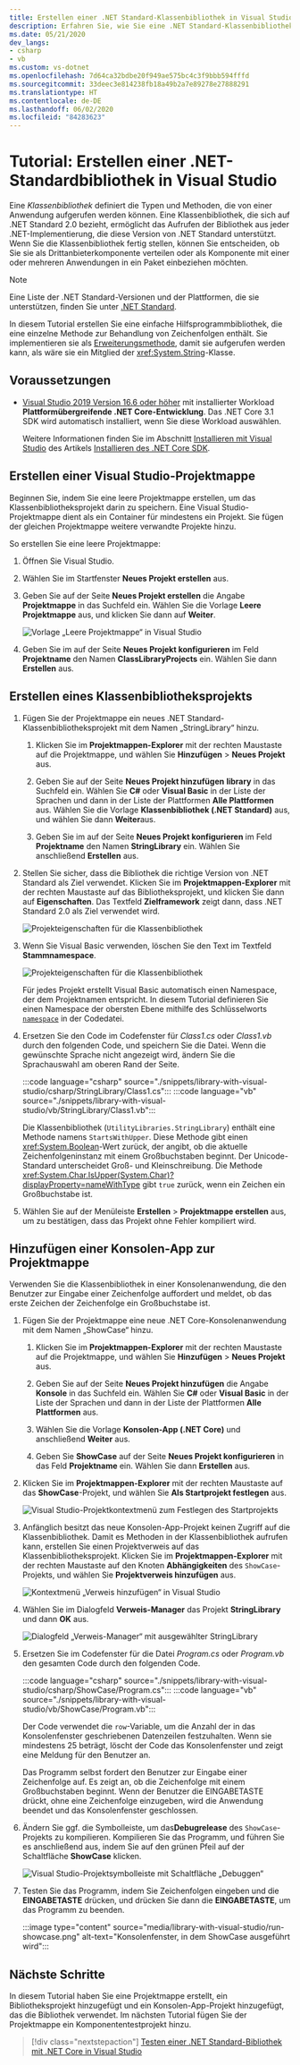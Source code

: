 ```yaml
---
title: Erstellen einer .NET Standard-Klassenbibliothek in Visual Studio
description: Erfahren Sie, wie Sie eine .NET Standard-Klassenbibliothek mit Visual Studio erstellen.
ms.date: 05/21/2020
dev_langs:
- csharp
- vb
ms.custom: vs-dotnet
ms.openlocfilehash: 7d64ca32bdbe20f949ae575bc4c3f9bbb594fffd
ms.sourcegitcommit: 33deec3e814238fb18a49b2a7e89278e27888291
ms.translationtype: HT
ms.contentlocale: de-DE
ms.lasthandoff: 06/02/2020
ms.locfileid: "84283623"
---
```

# <a name="tutorial-create-a-net-standard-library-in-visual-studio"></a>Tutorial: Erstellen einer .NET-Standardbibliothek in Visual Studio

Eine *Klassenbibliothek* definiert die Typen und Methoden, die von einer Anwendung aufgerufen werden können. Eine Klassenbibliothek, die sich auf .NET Standard 2.0 bezieht, ermöglicht das Aufrufen der Bibliothek aus jeder .NET-Implementierung, die diese Version von .NET Standard unterstützt. Wenn Sie die Klassenbibliothek fertig stellen, können Sie entscheiden, ob Sie sie als Drittanbieterkomponente verteilen oder als Komponente mit einer oder mehreren Anwendungen in ein Paket einbeziehen möchten.

> [!NOTE]
> Eine Liste der .NET Standard-Versionen und der Plattformen, die sie unterstützen, finden Sie unter [.NET Standard](../../standard/net-standard.md).

In diesem Tutorial erstellen Sie eine einfache Hilfsprogrammbibliothek, die eine einzelne Methode zur Behandlung von Zeichenfolgen enthält. Sie implementieren sie als [Erweiterungsmethode](../../csharp/programming-guide/classes-and-structs/extension-methods.md), damit sie aufgerufen werden kann, als wäre sie ein Mitglied der <xref:System.String>-Klasse.

## <a name="prerequisites"></a>Voraussetzungen

- [Visual Studio 2019 Version 16.6 oder höher](https://visualstudio.microsoft.com/downloads/?utm_medium=microsoft&utm_source=docs.microsoft.com&utm_campaign=inline+link&utm_content=download+vs2019) mit installierter Workload **Plattformübergreifende .NET Core-Entwicklung**. Das .NET Core 3.1 SDK wird automatisch installiert, wenn Sie diese Workload auswählen.

  Weitere Informationen finden Sie im Abschnitt [Installieren mit Visual Studio](../install/sdk.md?pivots=os-windows#install-with-visual-studio) des Artikels [Installieren des .NET Core SDK](../install/sdk.md?pivots=os-windows).

## <a name="create-a-visual-studio-solution"></a>Erstellen einer Visual Studio-Projektmappe

Beginnen Sie, indem Sie eine leere Projektmappe erstellen, um das Klassenbibliotheksprojekt darin zu speichern. Eine Visual Studio-Projektmappe dient als ein Container für mindestens ein Projekt. Sie fügen der gleichen Projektmappe weitere verwandte Projekte hinzu.

So erstellen Sie eine leere Projektmappe:

1. Öffnen Sie Visual Studio.

2. Wählen Sie im Startfenster **Neues Projekt erstellen** aus.

3. Geben Sie auf der Seite **Neues Projekt erstellen** die Angabe **Projektmappe** in das Suchfeld ein. Wählen Sie die Vorlage **Leere Projektmappe** aus, und klicken Sie dann auf **Weiter**.

   ![Vorlage „Leere Projektmappe“ in Visual Studio](media/library-with-visual-studio/blank-solution.png)

4. Geben Sie im auf der Seite **Neues Projekt konfigurieren** im Feld **Projektname** den Namen **ClassLibraryProjects** ein. Wählen Sie dann **Erstellen** aus.

## <a name="create-a-class-library-project"></a>Erstellen eines Klassenbibliotheksprojekts

1. Fügen Sie der Projektmappe ein neues .NET Standard-Klassenbibliotheksprojekt mit dem Namen „StringLibrary“ hinzu.

   1. Klicken Sie im **Projektmappen-Explorer** mit der rechten Maustaste auf die Projektmappe, und wählen Sie **Hinzufügen** > **Neues Projekt** aus.

   1. Geben Sie auf der Seite **Neues Projekt hinzufügen** **library** in das Suchfeld ein. Wählen Sie **C#** oder **Visual Basic** in der Liste der Sprachen und dann in der Liste der Plattformen **Alle Plattformen** aus. Wählen Sie die Vorlage **Klassenbibliothek (.NET Standard)** aus, und wählen Sie dann **Weiter**aus.

   1. Geben Sie im auf der Seite **Neues Projekt konfigurieren** im Feld **Projektname** den Namen **StringLibrary** ein. Wählen Sie anschließend **Erstellen** aus.

1. Stellen Sie sicher, dass die Bibliothek die richtige Version von .NET Standard als Ziel verwendet. Klicken Sie im **Projektmappen-Explorer** mit der rechten Maustaste auf das Bibliotheksprojekt, und klicken Sie dann auf **Eigenschaften**. Das Textfeld **Zielframework** zeigt dann, dass .NET Standard 2.0 als Ziel verwendet wird.

   ![Projekteigenschaften für die Klassenbibliothek](./media/library-with-visual-studio/library-project-properties.png)

1. Wenn Sie Visual Basic verwenden, löschen Sie den Text im Textfeld **Stammnamespace**.

   ![Projekteigenschaften für die Klassenbibliothek](./media/library-with-visual-studio/vb/library-project-properties.png)

   Für jedes Projekt erstellt Visual Basic automatisch einen Namespace, der dem Projektnamen entspricht. In diesem Tutorial definieren Sie einen Namespace der obersten Ebene mithilfe des Schlüsselworts [`namespace`](../../visual-basic/language-reference/statements/namespace-statement.md) in der Codedatei.

1. Ersetzen Sie den Code im Codefenster für *Class1.cs* oder *Class1.vb* durch den folgenden Code, und speichern Sie die Datei. Wenn die gewünschte Sprache nicht angezeigt wird, ändern Sie die Sprachauswahl am oberen Rand der Seite.

   :::code language="csharp" source="./snippets/library-with-visual-studio/csharp/StringLibrary/Class1.cs":::
   :::code language="vb" source="./snippets/library-with-visual-studio/vb/StringLibrary/Class1.vb":::

   Die Klassenbibliothek (`UtilityLibraries.StringLibrary`) enthält eine Methode namens `StartsWithUpper`. Diese Methode gibt einen <xref:System.Boolean>-Wert zurück, der angibt, ob die aktuelle Zeichenfolgeninstanz mit einem Großbuchstaben beginnt. Der Unicode-Standard unterscheidet Groß- und Kleinschreibung. Die Methode <xref:System.Char.IsUpper(System.Char)?displayProperty=nameWithType> gibt `true` zurück, wenn ein Zeichen ein Großbuchstabe ist.

1. Wählen Sie auf der Menüleiste **Erstellen** > **Projektmappe erstellen** aus, um zu bestätigen, dass das Projekt ohne Fehler kompiliert wird.

## <a name="add-a-console-app-to-the-solution"></a>Hinzufügen einer Konsolen-App zur Projektmappe

Verwenden Sie die Klassenbibliothek in einer Konsolenanwendung, die den Benutzer zur Eingabe einer Zeichenfolge auffordert und meldet, ob das erste Zeichen der Zeichenfolge ein Großbuchstabe ist.

1. Fügen Sie der Projektmappe eine neue .NET Core-Konsolenanwendung mit dem Namen „ShowCase“ hinzu.

   1. Klicken Sie im **Projektmappen-Explorer** mit der rechten Maustaste auf die Projektmappe, und wählen Sie **Hinzufügen** > **Neues Projekt** aus.

   1. Geben Sie auf der Seite **Neues Projekt hinzufügen** die Angabe **Konsole** in das Suchfeld ein. Wählen Sie **C#** oder **Visual Basic** in der Liste der Sprachen und dann in der Liste der Plattformen **Alle Plattformen** aus.

   1. Wählen Sie die Vorlage **Konsolen-App (.NET Core)** und anschließend **Weiter** aus.

   1. Geben Sie **ShowCase** auf der Seite **Neues Projekt konfigurieren** in das Feld **Projektname** ein. Wählen Sie dann **Erstellen** aus.

1. Klicken Sie im **Projektmappen-Explorer** mit der rechten Maustaste auf das **ShowCase**-Projekt, und wählen Sie **Als Startprojekt festlegen** aus.

   ![Visual Studio-Projektkontextmenü zum Festlegen des Startprojekts](media/library-with-visual-studio/set-startup-project-context-menu.png)

1. Anfänglich besitzt das neue Konsolen-App-Projekt keinen Zugriff auf die Klassenbibliothek. Damit es Methoden in der Klassenbibliothek aufrufen kann, erstellen Sie einen Projektverweis auf das Klassenbibliotheksprojekt. Klicken Sie im **Projektmappen-Explorer** mit der rechten Maustaste auf den Knoten **Abhängigkeiten** des `ShowCase`-Projekts, und wählen Sie **Projektverweis hinzufügen** aus.

   ![Kontextmenü „Verweis hinzufügen“ in Visual Studio](media/library-with-visual-studio/add-reference-context-menu.png)

1. Wählen Sie im Dialogfeld **Verweis-Manager** das Projekt **StringLibrary** und dann **OK** aus.

   ![Dialogfeld „Verweis-Manager“ mit ausgewählter StringLibrary](media/library-with-visual-studio/manage-project-references.png)

1. Ersetzen Sie im Codefenster für die Datei *Program.cs* oder *Program.vb* den gesamten Code durch den folgenden Code.

   :::code language="csharp" source="./snippets/library-with-visual-studio/csharp/ShowCase/Program.cs":::
   :::code language="vb" source="./snippets/library-with-visual-studio/vb/ShowCase/Program.vb":::

   Der Code verwendet die `row`-Variable, um die Anzahl der in das Konsolenfenster geschriebenen Datenzeilen festzuhalten. Wenn sie mindestens 25 beträgt, löscht der Code das Konsolenfenster und zeigt eine Meldung für den Benutzer an.

   Das Programm selbst fordert den Benutzer zur Eingabe einer Zeichenfolge auf. Es zeigt an, ob die Zeichenfolge mit einem Großbuchstaben beginnt. Wenn der Benutzer die EINGABETASTE drückt, ohne eine Zeichenfolge einzugeben, wird die Anwendung beendet und das Konsolenfenster geschlossen.

1. Ändern Sie ggf. die Symbolleiste, um das**Debugrelease** des `ShowCase`-Projekts zu kompilieren. Kompilieren Sie das Programm, und führen Sie es anschließend aus, indem Sie auf den grünen Pfeil auf der Schaltfläche **ShowCase** klicken.

   ![Visual Studio-Projektsymbolleiste mit Schaltfläche „Debuggen“](media/library-with-visual-studio/visual-studio-project-toolbar.png)

1. Testen Sie das Programm, indem Sie Zeichenfolgen eingeben und die **EINGABETASTE** drücken, und drücken Sie dann die **EINGABETASTE**, um das Programm zu beenden.

   :::image type="content" source="media/library-with-visual-studio/run-showcase.png" alt-text="Konsolenfenster, in dem ShowCase ausgeführt wird":::

## <a name="next-steps"></a>Nächste Schritte

In diesem Tutorial haben Sie eine Projektmappe erstellt, ein Bibliotheksprojekt hinzugefügt und ein Konsolen-App-Projekt hinzugefügt, das die Bibliothek verwendet. Im nächsten Tutorial fügen Sie der Projektmappe ein Komponententestprojekt hinzu.

> [!div class="nextstepaction"]
> [Testen einer .NET Standard-Bibliothek mit .NET Core in Visual Studio](testing-library-with-visual-studio.md)
